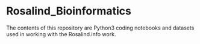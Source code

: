 # Rosalind_Bioinformatics
The contents of this repository are Python3 coding notebooks and datasets used in working with the Rosalind.info work.
